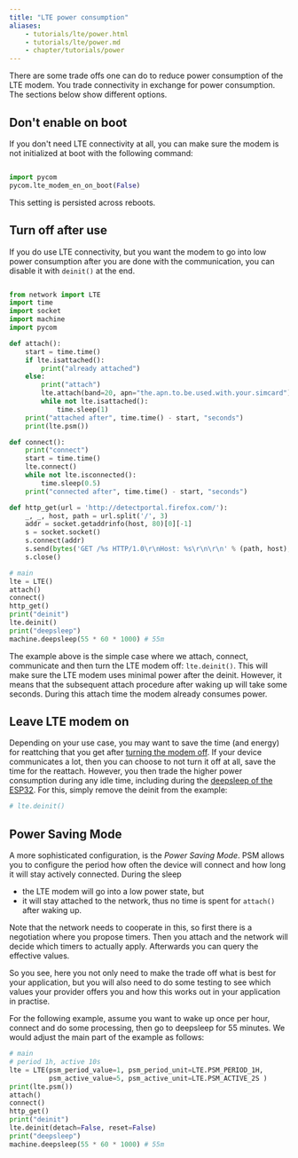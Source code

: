 ```yaml
---
title: "LTE power consumption"
aliases:
    - tutorials/lte/power.html
    - tutorials/lte/power.md
    - chapter/tutorials/power
---
```


There are some trade offs one can do to reduce power consumption of the LTE modem. You trade connectivity in exchange for power consumption. The sections below show different options.



## Don't enable on boot<a id="lte-disable-on-boot" ></a>

If you don't need LTE connectivity at all, you can make sure the modem is not initialized at boot with the following command:

```python

import pycom
pycom.lte_modem_en_on_boot(False)
```

This setting is persisted across reboots.


## Turn off after use<a id="lte-power-off" ></a>


If you do use LTE connectivity, but you want the modem to go into low power consumption after you are done with the communication, you can disable it with `deinit()` at the end.


```python

from network import LTE
import time
import socket
import machine
import pycom

def attach():
    start = time.time()
    if lte.isattached():
        print("already attached")
    else:
        print("attach")
        lte.attach(band=20, apn="the.apn.to.be.used.with.your.simcard")
        while not lte.isattached():
            time.sleep(1)
    print("attached after", time.time() - start, "seconds")
    print(lte.psm())

def connect():
    print("connect")
    start = time.time()
    lte.connect()
    while not lte.isconnected():
        time.sleep(0.5)
    print("connected after", time.time() - start, "seconds")

def http_get(url = 'http://detectportal.firefox.com/'):
    _, _, host, path = url.split('/', 3)
    addr = socket.getaddrinfo(host, 80)[0][-1]
    s = socket.socket()
    s.connect(addr)
    s.send(bytes('GET /%s HTTP/1.0\r\nHost: %s\r\n\r\n' % (path, host), 'utf8'))
    s.close()

# main
lte = LTE()
attach()
connect()
http_get()
print("deinit")
lte.deinit()
print("deepsleep")
machine.deepsleep(55 * 60 * 1000) # 55m
```

The example above is the simple case where we attach, connect, communicate and then turn the LTE modem off: `lte.deinit()`. This will make sure the LTE modem uses minimal power after the deinit. However, it means that the subsequent attach procedure after waking up will take some seconds. During this attach time the modem already consumes power.

## Leave LTE modem on

Depending on your use case, you may want to save the time (and energy) for reattching that you get after [turning the modem off](#lte-power-off).
If your device communicates a lot, then you can choose to not turn it off at all, save the time for the reattach. However, you then trade the higher power consumption during any idle time, including during the [deepsleep of the ESP32](/firmwareapi/pycom/machine). For this, simply remove the deinit from the example:


```python
# lte.deinit()
```

## Power Saving Mode

A more sophisticated configuration, is the _Power Saving Mode_. PSM allows you to configure the period how often the device will connect and how long it will stay actively connected. During the sleep
- the LTE modem will go into a low power state, but
- it will stay attached to the network, thus no time is spent for `attach()` after waking up.

Note that the network needs to cooperate in this, so first there is a negotiation where you propose timers. Then you attach and the network will decide which timers to actually apply. Afterwards you can query the effective values.

So you see, here you not only need to make the trade off what is best for your application, but you will also need to do some testing to see which values your provider offers you and how this works out in your application in practise.

For the following example, assume you want to wake up once per hour, connect and do some processing, then go to deepsleep for 55 minutes. We would adjust the main part of the example as follows:

```python
# main
# period 1h, active 10s
lte = LTE(psm_period_value=1, psm_period_unit=LTE.PSM_PERIOD_1H,
          psm_active_value=5, psm_active_unit=LTE.PSM_ACTIVE_2S )
print(lte.psm())
attach()
connect()
http_get()
print("deinit")
lte.deinit(detach=False, reset=False)
print("deepsleep")
machine.deepsleep(55 * 60 * 1000) # 55m
```
